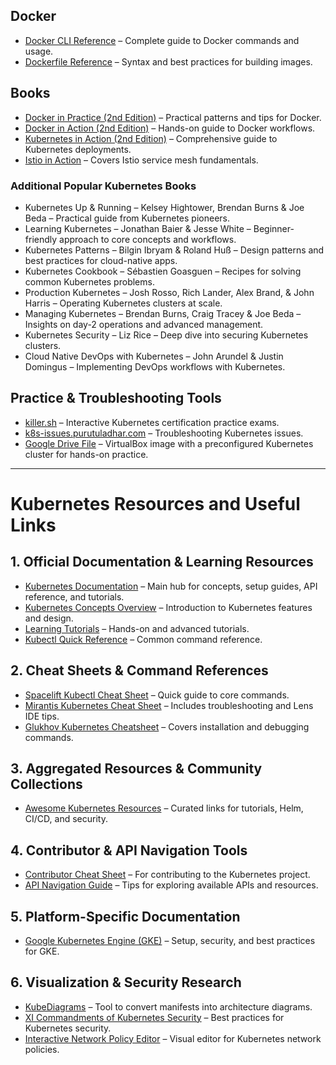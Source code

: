## Docker

- [Docker CLI Reference](https://docs.docker.com/reference/cli/docker) – Complete guide to Docker commands and usage.
- [Dockerfile Reference](https://docs.docker.com/reference/dockerfile) – Syntax and best practices for building images.

## Books

- [Docker in Practice (2nd Edition)](https://www.manning.com/books/docker-in-practice-second-edition) – Practical patterns and tips for Docker.
- [Docker in Action (2nd Edition)](https://www.manning.com/books/docker-in-action-second-edition) – Hands-on guide to Docker workflows.
- [Kubernetes in Action (2nd Edition)](https://www.manning.com/books/kubernetes-in-action-second-edition) – Comprehensive guide to Kubernetes deployments.
- [Istio in Action](https://www.manning.com/books/istio-in-action) – Covers Istio service mesh fundamentals.

### Additional Popular Kubernetes Books
- Kubernetes Up & Running – Kelsey Hightower, Brendan Burns & Joe Beda – Practical guide from Kubernetes pioneers.
- Learning Kubernetes – Jonathan Baier & Jesse White – Beginner-friendly approach to core concepts and workflows.
- Kubernetes Patterns – Bilgin Ibryam & Roland Huß – Design patterns and best practices for cloud-native apps.
- Kubernetes Cookbook – Sébastien Goasguen – Recipes for solving common Kubernetes problems.
- Production Kubernetes – Josh Rosso, Rich Lander, Alex Brand, & John Harris – Operating Kubernetes clusters at scale.
- Managing Kubernetes – Brendan Burns, Craig Tracey & Joe Beda – Insights on day-2 operations and advanced management.
- Kubernetes Security – Liz Rice – Deep dive into securing Kubernetes clusters.
- Cloud Native DevOps with Kubernetes – John Arundel & Justin Domingus – Implementing DevOps workflows with Kubernetes.

## Practice & Troubleshooting Tools

- [killer.sh](https://killer.sh) – Interactive Kubernetes certification practice exams.
- [k8s-issues.purutuladhar.com](https://k8s-issues.purutuladhar.com/) – Troubleshooting Kubernetes issues.
- [Google Drive File](https://drive.google.com/file/d/1OkF-WL3NtgY3OVIDK7B15yUdFyidv1Bt/view?usp=drive_link) – VirtualBox image with a preconfigured Kubernetes cluster for hands-on practice.

---

# Kubernetes Resources and Useful Links

## 1. Official Documentation & Learning Resources
- [Kubernetes Documentation](https://kubernetes.io/docs/home) – Main hub for concepts, setup guides, API reference, and tutorials.
- [Kubernetes Concepts Overview](https://kubernetes.io/docs/concepts/overview) – Introduction to Kubernetes features and design.
- [Learning Tutorials](https://kubernetes.io/docs/tutorials) – Hands-on and advanced tutorials.
- [Kubectl Quick Reference](https://kubernetes.io/docs/reference/kubectl/quick-reference) – Common command reference.

## 2. Cheat Sheets & Command References
- [Spacelift Kubectl Cheat Sheet](https://spacelift.io/blog/kubernetes-cheat-sheet) – Quick guide to core commands.
- [Mirantis Kubernetes Cheat Sheet](https://www.mirantis.com/blog/kubernetes-cheat-sheet) – Includes troubleshooting and Lens IDE tips.
- [Glukhov Kubernetes Cheatsheet](https://www.glukhov.org/post/2024/10/kubernetes-cheatsheet) – Covers installation and debugging commands.

## 3. Aggregated Resources & Community Collections
- [Awesome Kubernetes Resources](https://github.com/tomhuang12/awesome-k8s-resources) – Curated links for tutorials, Helm, CI/CD, and security.

## 4. Contributor & API Navigation Tools
- [Contributor Cheat Sheet](https://www.kubernetes.dev/docs/contributor-cheatsheet) – For contributing to the Kubernetes project.
- [API Navigation Guide](https://www.reddit.com/r/kubernetes/comments/1j3d3fc/basic_understanding_of_how_to_navigate_the_k8s) – Tips for exploring available APIs and resources.

## 5. Platform-Specific Documentation
- [Google Kubernetes Engine (GKE)](https://cloud.google.com/kubernetes-engine/docs) – Setup, security, and best practices for GKE.

## 6. Visualization & Security Research
- [KubeDiagrams](https://arxiv.org/abs/2505.22879) – Tool to convert manifests into architecture diagrams.
- [XI Commandments of Kubernetes Security](https://arxiv.org/abs/2006.15275) – Best practices for Kubernetes security.
- [Interactive Network Policy Editor](https://editor.networkpolicy.io/?id=YEpqGqaXrbFg1r7R) – Visual editor for Kubernetes network policies.
